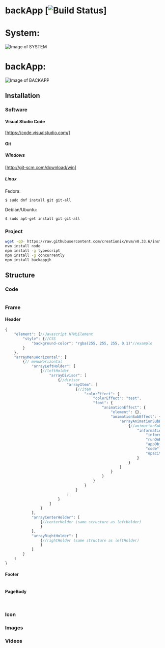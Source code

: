 # backApp [![Build Status](https://travis-ci.org/Judahh/backApp.svg?branch=master)]

# System: #
![Image of SYSTEM](https://github.com/Judahh/backApp/blob/master/doc/Back.svg)

# backApp: #
![Image of BACKAPP](https://github.com/Judahh/backApp/blob/master/doc/BackAPP.svg)

## Installation

### Software

#### Visual Studio Code

[https://code.visualstudio.com/]

#### Git

##### Windows
[http://git-scm.com/download/win]

##### Linux
Fedora:
```sh
$ sudo dnf install git git-all
```
Debian/Ubuntu:
```sh
$ sudo apt-get install git git-all
```

### Project

```sh
wget -qO- https://raw.githubusercontent.com/creationix/nvm/v0.33.6/install.sh | bash
nvm install node
npm install -g typescript
npm install -g concurrently
npm install backappjh
```

## Structure

### Code

```typescript

```

### Frame

#### Header
```js
{
    "element": {//Javascript HTMLElement
        "style": {//CSS
            "background-color": "rgba(255, 255, 255, 0.1)"//example
        }
    },
    "arrayMenuHorizontal": [
        {// menuHorizontal
            "arrayLeftHolder": [
                {//leftHolder
                    "arrayDivisor": [
                        {//divisor
                            "arrayItem": [
                                {//item
                                    "colorEffect": {
                                        "colorEffect": "test",
                                        "font": {
                                            "animationEffect": {
                                                "element": {},
                                                "animationSubEffect": {
                                                    "arrayAnimationSubEffectHolder": [
                                                        {//animationSubEffectHolder
                                                            "information": {
                                                                "information": "",
                                                                "runOnBuild": true,
                                                                "appObject": {},
                                                                "code": "WifiConnections",
                                                                "opacity": 1
                                                            }
                                                        }
                                                    ]
                                                }
                                            }
                                        }
                                    }
                                }
                            ]
                        }
                    ]
                }
            ],
            "arrayCenterHolder": [
                {//centerHolder (same structure as leftHolder)
                }
            ],
            "arrayRightHolder": [
                {//rightHolder (same structure as leftHolder)
                }
            ]
        }
    ]
}
```

#### Footer
```json

```

#### PageBody
```json
    
```

### Icon



### Images



### Videos
